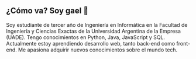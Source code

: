 ## ¿Cómo va? Soy gael 👋

Soy estudiante de tercer año de Ingeniería en Informática en la Facultad de Ingeniería y Ciencias Exactas de la Universidad Argentina de la Empresa (UADE). Tengo conocimientos en Python, Java, JavaScript y SQL. Actualmente estoy aprendiendo desarrollo web, tanto back-end como front-end. Me apasiona adquirir nuevos conocimientos sobre el mundo tech. 
